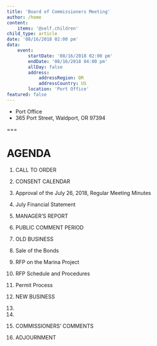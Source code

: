```yaml
---
title: 'Board of Commissioners Meeting'
author: /home
content:
    items: '@self.children'
child_type: article
date: '08/16/2018 02:00 pm'
data:
    event:
        startDate: '08/16/2018 02:00 pm'
        endDate: '08/16/2018 04:00 pm'
        allDay: false
        address:
            addressRegion: OR
            addressCountry: US
        location: 'Port Office'
featured: false
---
```


- Port Office
- 365 Port Street, Waldport, OR  97394

===

# AGENDA

1. CALL TO ORDER

2. CONSENT CALENDAR

  1. Approval of the July 26, 2018, Regular Meeting Minutes
  1. July Financial Statement

3. MANAGER’S REPORT

4. PUBLIC COMMENT PERIOD

5. OLD BUSINESS

  1. Sale of the Bonds

  1. RFP on the Marina Project

  1. RFP Schedule and Procedures

  1. Permit Process

6. NEW BUSINESS

  1.
  1.

1. COMMISSIONERS’ COMMENTS

1. ADJOURNMENT

